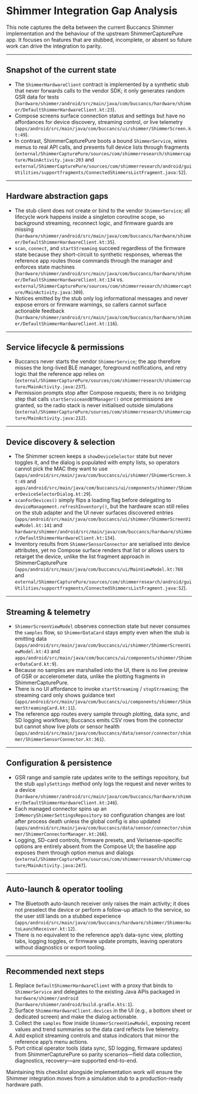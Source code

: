 # Shimmer Integration Gap Analysis

This note captures the delta between the current Buccancs Shimmer implementation
and the behaviour of the upstream ShimmerCapturePure app. It focuses on features
that are stubbed, incomplete, or absent so future work can drive the integration
to parity.

---

## Snapshot of the current state

- The `ShimmerHardwareClient` contract is implemented by a synthetic stub that
  never forwards calls to the vendor SDK; it only generates random GSR data for
  tests (`hardware/shimmer/android/src/main/java/com/buccancs/hardware/shimmer/DefaultShimmerHardwareClient.kt:23`).
- Compose screens surface connection status and settings but have no affordances
  for device discovery, streaming control, or live telemetry
  (`apps/android/src/main/java/com/buccancs/ui/shimmer/ShimmerScreen.kt:49`).
- In contrast, ShimmerCapturePure boots a bound `ShimmerService`, wires menus
  to real API calls, and presents full device lists through fragments
  (`external/ShimmerCapturePure/sources/com/shimmerresearch/shimmercapture/MainActivity.java:203` and
  `external/ShimmerCapturePure/sources/com/shimmerresearch/android/guiUtilities/supportfragments/ConnectedShimmersListFragment.java:52`).

---

## Hardware abstraction gaps

- The stub client does not create or bind to the vendor `ShimmerService`; all
  lifecycle work happens inside a singleton coroutine scope, so background
  streaming, reconnect logic, and firmware guards are missing
  (`hardware/shimmer/android/src/main/java/com/buccancs/hardware/shimmer/DefaultShimmerHardwareClient.kt:35`).
- `scan`, `connect`, and `startStreaming` succeed regardless of the firmware
  state because they short-circuit to synthetic responses, whereas the reference
  app routes those commands through the manager and enforces state machines
  (`hardware/shimmer/android/src/main/java/com/buccancs/hardware/shimmer/DefaultShimmerHardwareClient.kt:134` vs.
  `external/ShimmerCapturePure/sources/com/shimmerresearch/shimmercapture/MainActivity.java:309`).
- Notices emitted by the stub only log informational messages and never expose
  errors or firmware warnings, so callers cannot surface actionable feedback
  (`hardware/shimmer/android/src/main/java/com/buccancs/hardware/shimmer/DefaultShimmerHardwareClient.kt:116`).

---

## Service lifecycle & permissions

- Buccancs never starts the vendor `ShimmerService`; the app therefore misses
  the long-lived BLE manager, foreground notifications, and retry logic that the
  reference app relies on (`external/ShimmerCapturePure/sources/com/shimmerresearch/shimmercapture/MainActivity.java:237`).
- Permission prompts stop after Compose requests; there is no bridging step that
  calls `startServiceandBTManager()` once permissions are granted, so the radio
  stack is never initialised outside simulations
  (`external/ShimmerCapturePure/sources/com/shimmerresearch/shimmercapture/MainActivity.java:212`).

---

## Device discovery & selection

- The Shimmer screen keeps a `showDeviceSelector` state but never toggles it,
  and the dialog is populated with empty lists, so operators cannot pick the MAC
  they want to use (`apps/android/src/main/java/com/buccancs/ui/shimmer/ShimmerScreen.kt:49` and
  `apps/android/src/main/java/com/buccancs/ui/components/shimmer/ShimmerDeviceSelectorDialog.kt:29`).
- `scanForDevices()` simply flips a loading flag before delegating to
  `deviceManagement.refreshInventory()`, but the hardware scan still relies on
  the stub adapter and the UI never surfaces discovered entries
  (`apps/android/src/main/java/com/buccancs/ui/shimmer/ShimmerScreenViewModel.kt:141` and
  `hardware/shimmer/android/src/main/java/com/buccancs/hardware/shimmer/DefaultShimmerHardwareClient.kt:134`).
- Inventory results from `ShimmerSensorConnector` are serialised into device
  attributes, yet no Compose surface renders that list or allows users to retarget
  the device, unlike the list fragment approach in ShimmerCapturePure
  (`apps/android/src/main/java/com/buccancs/ui/MainViewModel.kt:760` and
  `external/ShimmerCapturePure/sources/com/shimmerresearch/android/guiUtilities/supportfragments/ConnectedShimmersListFragment.java:52`).

---

## Streaming & telemetry

- `ShimmerScreenViewModel` observes connection state but never consumes the
  `samples` flow, so `ShimmerDataCard` stays empty even when the stub is
  emitting data (`apps/android/src/main/java/com/buccancs/ui/shimmer/ShimmerScreenViewModel.kt:43` and
  `apps/android/src/main/java/com/buccancs/ui/components/shimmer/ShimmerDataCard.kt:9`).
- Because no samples are marshalled into the UI, there is no live preview of GSR
  or accelerometer data, unlike the plotting fragments in ShimmerCapturePure.
- There is no UI affordance to invoke `startStreaming` / `stopStreaming`; the
  streaming card only shows guidance text
  (`apps/android/src/main/java/com/buccancs/ui/components/shimmer/ShimmerStreamingCard.kt:11`).
- The reference app routes every sample through plotting, data sync, and SD
  logging workflows; Buccancs emits CSV rows from the connector but cannot show
  live plots or sensor health (`apps/android/src/main/java/com/buccancs/data/sensor/connector/shimmer/ShimmerSensorConnector.kt:361`).

---

## Configuration & persistence

- GSR range and sample rate updates write to the settings repository, but the
  stub `applySettings` method only logs the request and never writes to a device
  (`hardware/shimmer/android/src/main/java/com/buccancs/hardware/shimmer/DefaultShimmerHardwareClient.kt:246`).
- Each managed connector spins up an `InMemoryShimmerSettingsRepository` so
  configuration changes are lost after process death unless the global config
  is also updated (`apps/android/src/main/java/com/buccancs/data/sensor/connector/shimmer/ShimmerConnectorManager.kt:266`).
- Logging, SD-card controls, firmware presets, and Verisense-specific options
  are entirely absent from the Compose UI; the baseline app exposes them through
  option menus and dialogs (`external/ShimmerCapturePure/sources/com/shimmerresearch/shimmercapture/MainActivity.java:247`).

---

## Auto-launch & operator tooling

- The Bluetooth auto-launch receiver only raises the main activity; it does not
  preselect the device or perform a follow-up attach to the service, so the user
  still lands on a stubbed experience
  (`apps/android/src/main/java/com/buccancs/hardware/shimmer/ShimmerAutoLaunchReceiver.kt:12`).
- There is no equivalent to the reference app’s data-sync view, plotting tabs,
  logging toggles, or firmware update prompts, leaving operators without
  diagnostics or export tooling.

---

## Recommended next steps

1. Replace `DefaultShimmerHardwareClient` with a proxy that binds to
   `ShimmerService` and delegates to the existing Java APIs packaged in
   `hardware/shimmer/android` (`hardware/shimmer/android/build.gradle.kts:1`).
2. Surface `ShimmerHardwareClient.devices` in the UI (e.g., a bottom sheet or
   dedicated screen) and make the dialog actionable.
3. Collect the `samples` flow inside `ShimmerScreenViewModel`, exposing recent
  values and trend summaries so the data card reflects live telemetry.
4. Add explicit streaming controls and status indicators that mirror the
  reference app’s menu actions.
5. Port critical operator tools (data sync, SD logging, firmware updates) from
   ShimmerCapturePure so parity scenarios—field data collection, diagnostics,
   recovery—are supported end-to-end.

Maintaining this checklist alongside implementation work will ensure the Shimmer
integration moves from a simulation stub to a production-ready hardware path.
